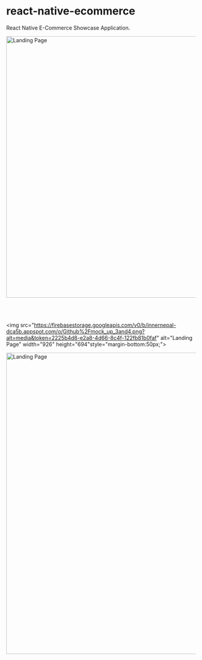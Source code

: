 # react-native-ecommerce
React Native E-Commerce Showcase Application.
<!DOCTYPE html>
<html>
<body>
<img src="https://firebasestorage.googleapis.com/v0/b/innernepal-dca5b.appspot.com/o/Github%2Fmockup_1and2.png?alt=media&token=e3c21851-bc04-4711-9ba2-36fd5a638646" alt="Landing Page"  width="926" height="694" style="margin-bottom:50px;">

<img src="https://firebasestorage.googleapis.com/v0/b/innernepal-dca5b.appspot.com/o/Github%2Fmock_up_3and4.png?alt=media&token=2225b4d8-e2a8-4d66-8c4f-122fb81b0faf" alt="Landing Page"  width="926" height="694"style="margin-bottom:50px;">

<img src="https://firebasestorage.googleapis.com/v0/b/innernepal-dca5b.appspot.com/o/Github%2FSimulator%20Screen%20Shot%20-%20iPhone%20X%20-%202018-04-19%20at%2011.47.01_iphonexspacegrey_portrait.png?alt=media&token=ca1ebc4c-0857-4711-bbe8-3ec93ec5b686" alt="Landing Page"  width="800" height="800">

</body>
</html>
